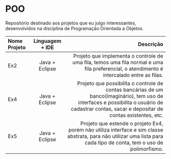 # POO
 Repositório destinado aos projetos que eu julgo interessantes, desenvolvidos na disciplina de Programação Orientada a Objetos.
 
 |   Nome Projeto  |  Linguagem + IDE  |    Descrição   |
| :---         |     :---:      |          ---: |
| Ex2   | Java + Eclipse     | Projeto que implementa o controle de uma fila, temos uma fila normal e uma fila preferencial, o atendimento é intercalado entre as filas.     |
| Ex4    | Java + Eclipse      | Projeto que possibilita o controle de contas bancárias de um banco(imaginário), tem uso de interfaces e possibilita o usuário de cadastrar contas, sacar e depositar de contas existentes, etc.      |
| Ex5   | Java + Eclipse    | Projeto que estende o projeto Ex4, porém não utiliza interface e sim classe abstrata, para não utilizar uma lista para cada tipo de conta, tem o uso de polimorfismo.    |

